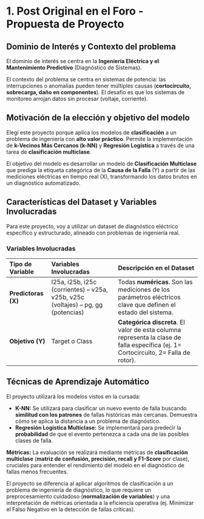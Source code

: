 # 1. Post Original en el Foro - Propuesta de Proyecto

## Dominio de Interés y Contexto del problema
El dominio de interés se centra en la **Ingeniería Eléctrica y el Mantenimiento Predictivo** (Diagnóstico de Sistemas).

El contexto del problema se centra en sistemas de potencia: las interrupciones o anomalías pueden tener múltiples causas (**cortocircuito, sobrecarga, daño en componentes**). El desafío es que los sistemas de monitoreo arrojan datos sin procesar (voltaje, corriente).

## Motivación de la elección y objetivo del modelo
Elegí este proyecto porque aplica los modelos de **clasificación** a un problema de ingeniería con **alto valor práctico**. Permite la implementación de **k-Vecinos Más Cercanos (k-NN)** y **Regresión Logística** a través de una tarea de **clasificación multiclase**.

El objetivo del modelo es desarrollar un modelo de **Clasificación Multiclase** que prediga la etiqueta categórica de la **Causa de la Falla** (Y) a partir de las mediciones eléctricas en tiempo real (X), transformando los datos brutos en un diagnóstico automatizado.

## Características del Dataset y Variables Involucradas

Para este proyecto, voy a utilizar un dataset de diagnóstico eléctrico específico y estructurado, alineado con problemas de ingeniería real.

### Variables Involucradas

| Tipo de Variable | Variables Involucradas | Descripción en el Dataset |
| :--- | :--- | :--- |
| **Predictoras (X)** | I25a, i25b, i25c (corrientes) – v25a, v25b, v25c (voltajes) – pg, gg (potencias) | Todas **numéricas**. Son las mediciones de los parámetros eléctricos clave que definen el estado del sistema. |
| **Objetivo (Y)** | Target o Class | **Categórica discreta**. El valor de esta columna representa la clase de falla específica (ej. 1= Cortocircuito, 2= Falla de rotor). |

## Técnicas de Aprendizaje Automático
El proyecto utilizará los modelos vistos en la cursada:

* **K-NN:** Se utilizará para clasificar un nuevo evento de falla buscando **similitud con los patrones** de fallas históricas más cercanas. Demuestra cómo se aplica la distancia a un problema de diagnóstico.
* **Regresión Logística Multiclase:** Se implementará para predecir la **probabilidad** de que el evento pertenezca a cada una de las posibles clases de falla.

**Métricas:** La evaluación se realizará mediante métricas de **clasificación multiclase** (**matriz de confusión, precisión, recall y F1-Score** por clase), cruciales para entender el rendimiento del modelo en el diagnóstico de fallas menos frecuentes.

El proyecto se diferencia al aplicar algoritmos de clasificación a un problema de ingeniería de diagnóstico, lo que requiere un preprocesamiento cuidadoso (**normalización de variables**) y una interpretación de métricas orientada a la eficiencia operativa (ej. Minimizar el Falso Negativo en la detección de fallas críticas).